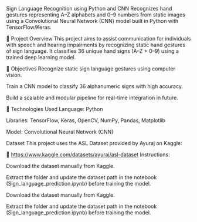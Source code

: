 Sign Language Recognition using Python and CNN
Recognizes hand gestures representing A–Z alphabets and 0–9 numbers from static images using a Convolutional Neural Network (CNN) model built in Python with TensorFlow/Keras.

📌 Project Overview
This project aims to assist communication for individuals with speech and hearing impairments by recognizing static hand gestures of sign language. It classifies 36 unique hand signs (A–Z + 0–9) using a trained deep learning model.

🎯 Objectives
Recognize static sign language gestures using computer vision.

Train a CNN model to classify 36 alphanumeric signs with high accuracy.

Build a scalable and modular pipeline for real-time integration in future.

🧠 Technologies Used
Language: Python

Libraries: TensorFlow, Keras, OpenCV, NumPy, Pandas, Matplotlib

Model: Convolutional Neural Network (CNN)

Dataset
This project uses the ASL Dataset provided by Ayuraj on Kaggle:

📎 https://www.kaggle.com/datasets/ayuraj/asl-dataset
Instructions:

Download the dataset manually from Kaggle.

Extract the folder and update the dataset path in the notebook (Sign_language_prediction.ipynb) before training the model.

Download the dataset manually from Kaggle.

Extract the folder and update the dataset path in the notebook (Sign_language_prediction.ipynb) before training the model.
